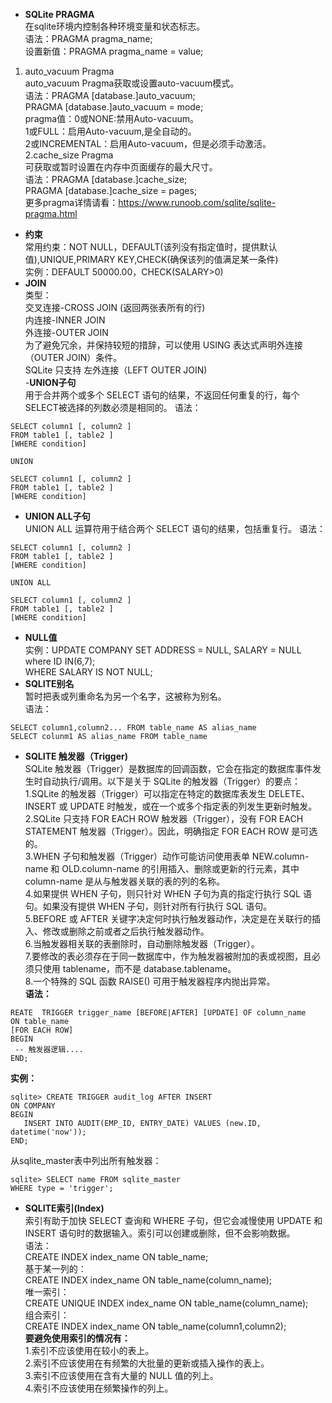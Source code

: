 - **SQLite PRAGMA**  
在sqlite环境内控制各种环境变量和状态标志。  
语法：PRAGMA pragma_name;  
设置新值：PRAGMA pragma_name = value;  
1. auto_vacuum Pragma  
auto_vacuum Pragma获取或设置auto-vacuum模式。  
语法：PRAGMA [database.]auto_vacuum;  
     PRAGMA [database.]auto_vacuum = mode;  
pragma值：0或NONE:禁用Auto-vacuum。  
         1或FULL：启用Auto-vacuum,是全自动的。  
         2或INCREMENTAL：启用Auto-vacuum，但是必须手动激活。  
2.cache_size Pragma  
 可获取或暂时设置在内存中页面缓存的最大尺寸。  
语法：PRAGMA [database.]cache_size;  
     PRAGMA [database.]cache_size = pages;  
更多pragma详情请看：https://www.runoob.com/sqlite/sqlite-pragma.html  
- **约束**  
常用约束：NOT NULL，DEFAULT(该列没有指定值时，提供默认值),UNIQUE,PRIMARY KEY,CHECK(确保该列的值满足某一条件)  
实例：DEFAULT 50000.00，CHECK(SALARY>0)  
- **JOIN**  
类型：  
交叉连接-CROSS JOIN (返回两张表所有的行)   
内连接-INNER JOIN  
外连接-OUTER JOIN  
为了避免冗余，并保持较短的措辞，可以使用 USING 表达式声明外连接（OUTER JOIN）条件。  
 SQLite 只支持 左外连接（LEFT OUTER JOIN)  
 -**UNION子句**  
 用于合并两个或多个 SELECT 语句的结果，不返回任何重复的行，每个SELECT被选择的列数必须是相同的。
 语法：
 ```sqlite
 SELECT column1 [, column2 ]
FROM table1 [, table2 ]
[WHERE condition]

UNION

SELECT column1 [, column2 ]
FROM table1 [, table2 ]
[WHERE condition]
 ```  
- **UNION ALL子句**  
UNION ALL 运算符用于结合两个 SELECT 语句的结果，包括重复行。 
语法：  
```sqlite
SELECT column1 [, column2 ]
FROM table1 [, table2 ]
[WHERE condition]

UNION ALL

SELECT column1 [, column2 ]
FROM table1 [, table2 ]
[WHERE condition]
```  
- **NULL值**  
实例：UPDATE COMPANY SET ADDRESS = NULL, SALARY = NULL where ID IN(6,7);  
 WHERE SALARY IS NOT NULL;  
- **SQLITE别名**  
暂时把表或列重命名为另一个名字，这被称为别名。  
语法：  
```
SELECT column1,column2... FROM table_name AS alias_name  
SELECT colunm1 AS alias_name FROM table_name  
```  
- **SQLITE 触发器（Trigger)**  
SQLite 触发器（Trigger）是数据库的回调函数，它会在指定的数据库事件发生时自动执行/调用。以下是关于 SQLite 的触发器（Trigger）的要点：  
1.SQLite 的触发器（Trigger）可以指定在特定的数据库表发生 DELETE、INSERT 或 UPDATE 时触发，或在一个或多个指定表的列发生更新时触发。  
2.SQLite 只支持 FOR EACH ROW 触发器（Trigger），没有 FOR EACH STATEMENT 触发器（Trigger）。因此，明确指定 FOR EACH ROW 是可选的。  
3.WHEN 子句和触发器（Trigger）动作可能访问使用表单 NEW.column-name 和 OLD.column-name 的引用插入、删除或更新的行元素，其中 column-name 是从与触发器关联的表的列的名称。  
4.如果提供 WHEN 子句，则只针对 WHEN 子句为真的指定行执行 SQL 语句。如果没有提供 WHEN 子句，则针对所有行执行 SQL 语句。  
5.BEFORE 或 AFTER 关键字决定何时执行触发器动作，决定是在关联行的插入、修改或删除之前或者之后执行触发器动作。  
6.当触发器相关联的表删除时，自动删除触发器（Trigger）。  
7.要修改的表必须存在于同一数据库中，作为触发器被附加的表或视图，且必须只使用 tablename，而不是 database.tablename。  
8.一个特殊的 SQL 函数 RAISE() 可用于触发器程序内抛出异常。  
**语法：**  
```
REATE  TRIGGER trigger_name [BEFORE|AFTER] [UPDATE] OF column_name 
ON table_name
[FOR EACH ROW]
BEGIN
 -- 触发器逻辑....
END;
```
**实例：**
```
sqlite> CREATE TRIGGER audit_log AFTER INSERT 
ON COMPANY
BEGIN
   INSERT INTO AUDIT(EMP_ID, ENTRY_DATE) VALUES (new.ID, datetime('now'));
END;
``` 
从sqlite_master表中列出所有触发器：
```
sqlite> SELECT name FROM sqlite_master
WHERE type = 'trigger';
```  
- **SQLITE索引(Index)**  
索引有助于加快 SELECT 查询和 WHERE 子句，但它会减慢使用 UPDATE 和 INSERT 语句时的数据输入。索引可以创建或删除，但不会影响数据。  
语法：  
CREATE INDEX index_name ON table_name;  
基于某一列的：  
CREATE INDEX index_name ON table_name(column_name);  
唯一索引：  
CREATE UNIQUE INDEX index_name ON table_name(column_name);  
组合索引：  
CREATE INDEX index_name ON table_name(column1,column2);  
**要避免使用索引的情况有：**  
1.索引不应该使用在较小的表上。  
2.索引不应该使用在有频繁的大批量的更新或插入操作的表上。  
3.索引不应该使用在含有大量的 NULL 值的列上。  
4.索引不应该使用在频繁操作的列上。






 
 
 


